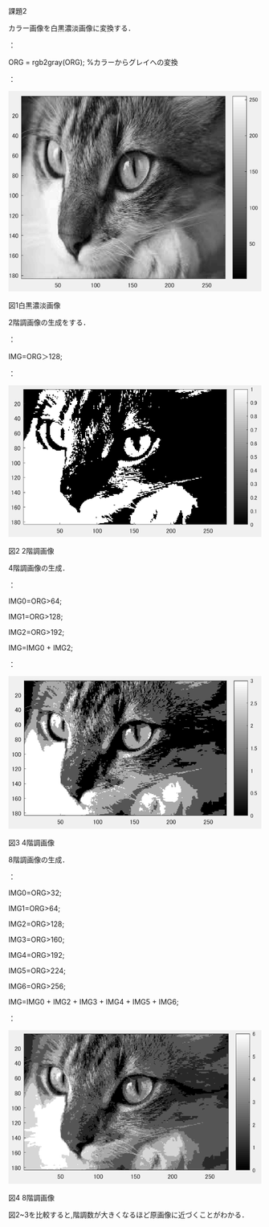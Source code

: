 課題2

カラー画像を白黒濃淡画像に変換する．

：

ORG = rgb2gray(ORG); %カラーからグレイへの変換

：

![原画像](https://github.com/matsuorui/image_processing_17ec094/blob/master/image/image/k2-1.png)

図1白黒濃淡画像

2階調画像の生成をする．

：

IMG=ORG＞128;

：

![原画像](https://github.com/matsuorui/image_processing_17ec094/blob/master/image/image/k2-2.png)

図2 2階調画像



4階調画像の生成．

：

IMG0=ORG>64;

IMG1=ORG>128;

IMG2=ORG>192;

IMG=IMG0 + IMG2;

：


![原画像](https://github.com/matsuorui/image_processing_17ec094/blob/master/image/image/k2-3.png)

図3 4階調画像


8階調画像の生成．

：

IMG0=ORG>32;

IMG1=ORG>64;

IMG2=ORG>128;

IMG3=ORG>160;

IMG4=ORG>192;

IMG5=ORG>224;

IMG6=ORG>256;

IMG=IMG0 + IMG2 + IMG3 + IMG4 + IMG5 + IMG6;

：

![原画像](https://github.com/matsuorui/image_processing_17ec094/blob/master/image/image/k2-4.png)

図4 8階調画像

図2~3を比較すると,階調数が大きくなるほど原画像に近づくことがわかる．

